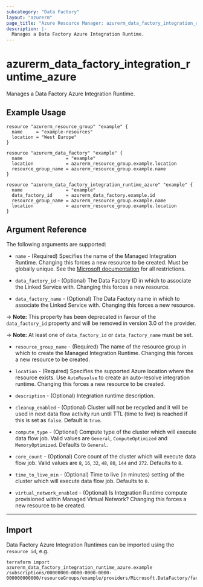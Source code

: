 ```yaml
---
subcategory: "Data Factory"
layout: "azurerm"
page_title: "Azure Resource Manager: azurerm_data_factory_integration_runtime_azure"
description: |-
  Manages a Data Factory Azure Integration Runtime.
---
```


# azurerm_data_factory_integration_runtime_azure

Manages a Data Factory Azure Integration Runtime.

## Example Usage

```hcl
resource "azurerm_resource_group" "example" {
  name     = "example-resources"
  location = "West Europe"
}

resource "azurerm_data_factory" "example" {
  name                = "example"
  location            = azurerm_resource_group.example.location
  resource_group_name = azurerm_resource_group.example.name
}

resource "azurerm_data_factory_integration_runtime_azure" "example" {
  name                = "example"
  data_factory_id     = azurerm_data_factory.example.id
  resource_group_name = azurerm_resource_group.example.name
  location            = azurerm_resource_group.example.location
}
```

## Argument Reference

The following arguments are supported:

* `name` - (Required) Specifies the name of the Managed Integration Runtime. Changing this forces a new resource to be created. Must be globally unique. See the [Microsoft documentation](https://docs.microsoft.com/en-us/azure/data-factory/naming-rules) for all restrictions.

* `data_factory_id` - (Optional) The Data Factory ID in which to associate the Linked Service with. Changing this forces a new resource.

* `data_factory_name` - (Optional) The Data Factory name in which to associate the Linked Service with. Changing this forces a new resource.

-> **Note:** This property has been deprecated in favour of the `data_factory_id` property and will be removed in version 3.0 of the provider.

-> **Note:** At least one of `data_factory_id` or `data_factory_name` must be set.

* `resource_group_name` - (Required) The name of the resource group in which to create the Managed Integration Runtime. Changing this forces a new resource to be created.

* `location` - (Required) Specifies the supported Azure location where the resource exists. Use `AutoResolve` to create an auto-resolve integration runtime. Changing this forces a new resource to be created.

* `description` - (Optional) Integration runtime description.

* `cleanup_enabled` - (Optional) Cluster will not be recycled and it will be used in next data flow activity run until TTL (time to live) is reached if this is set as `false`. Default is `true`.

* `compute_type` - (Optional) Compute type of the cluster which will execute data flow job. Valid values are `General`, `ComputeOptimized` and `MemoryOptimized`. Defaults to `General`.

* `core_count` - (Optional) Core count of the cluster which will execute data flow job. Valid values are `8`, `16`, `32`, `48`, `80`, `144` and `272`. Defaults to `8`.

* `time_to_live_min` - (Optional) Time to live (in minutes) setting of the cluster which will execute data flow job. Defaults to `0`.

* `virtual_network_enabled` - (Optional) Is Integration Runtime compute provisioned within Managed Virtual Network? Changing this forces a new resource to be created.

---

## Import

Data Factory Azure Integration Runtimes can be imported using the `resource id`, e.g.

```shell
terraform import azurerm_data_factory_integration_runtime_azure.example /subscriptions/00000000-0000-0000-0000-000000000000/resourceGroups/example/providers/Microsoft.DataFactory/factories/example/integrationruntimes/example
```
